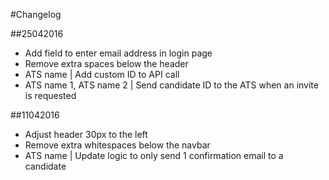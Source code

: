 
#Changelog

##25042016

* Add field to enter email address in login page
* Remove extra spaces below the header
* ATS name | Add custom ID to API call
* ATS name 1, ATS name 2 | Send candidate ID to the ATS when an invite is requested


##11042016

* Adjust header 30px to the left
* Remove extra whitespaces below the navbar
* ATS name | Update logic to only send 1 confirmation email to a candidate

